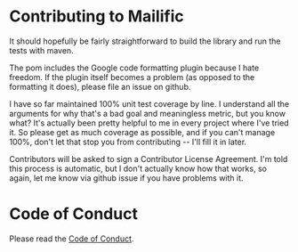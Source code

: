 # Contributing to Mailific

It should hopefully be fairly straightforward to build the library and run the tests with maven.

The pom includes the Google code formatting plugin because I hate freedom. If the plugin itself becomes a problem (as opposed to the formatting it does), please file an issue on github.

I have so far maintained 100% unit test coverage by line. I understand all the arguments for why that's a bad goal and meaningless metric, but you know what? It's actually been pretty helpful to me in every project where I've tried it. So please get as much coverage as possible, and if you can't manage 100%, don't let that stop you from contributing -- I'll fill it in later.

Contributors will be asked to sign a Contributor License Agreement. I'm told this process is automatic, but I don't actually know how that works, so again, let me know via github issue if you have problems with it.

# Code of Conduct

Please read the [Code of Conduct](./CODE_OF_CONDUCT.md).
